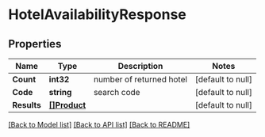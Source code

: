 # HotelAvailabilityResponse

## Properties
Name | Type | Description | Notes
------------ | ------------- | ------------- | -------------
**Count** | **int32** | number of returned hotel | [default to null]
**Code** | **string** | search code | [default to null]
**Results** | [**[]Product**](Product.md) |  | [default to null]

[[Back to Model list]](../README.md#documentation-for-models) [[Back to API list]](../README.md#documentation-for-api-endpoints) [[Back to README]](../README.md)


